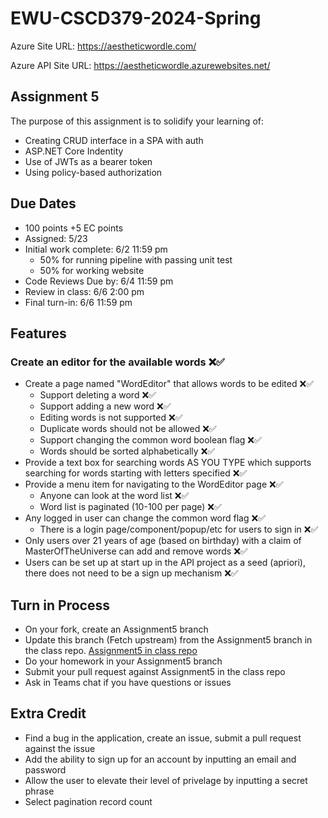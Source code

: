 # EWU-CSCD379-2024-Spring

Azure Site URL: https://aestheticwordle.com/

Azure API Site URL: https://aestheticwordle.azurewebsites.net/

## Assignment 5

The purpose of this assignment is to solidify your learning of:

- Creating CRUD interface in a SPA with auth
- ASP.NET Core Indentity
- Use of JWTs as a bearer token
- Using policy-based authorization

## Due Dates

- 100 points +5 EC points
- Assigned: 5/23
- Initial work complete: 6/2 11:59 pm
  - 50% for running pipeline with passing unit test
  - 50% for working website
- Code Reviews Due by: 6/4 11:59 pm
- Review in class: 6/6 2:00 pm
- Final turn-in: 6/6 11:59 pm

## Features

### Create an editor for the available words ❌✅

- Create a page named "WordEditor" that allows words to be edited ❌✅
  - Support deleting a word ❌✅
  - Support adding a new word ❌✅
  - Editing words is not supported ❌✅
  - Duplicate words should not be allowed ❌✅
  - Support changing the common word boolean flag ❌✅
  - Words should be sorted alphabetically ❌✅
- Provide a text box for searching words AS YOU TYPE which supports searching for words starting with letters specified ❌✅
- Provide a menu item for navigating to the WordEditor page ❌✅
  - Anyone can look at the word list ❌✅
  - Word list is paginated (10-100 per page) ❌✅
- Any logged in user can change the common word flag ❌✅
  - There is a login page/component/popup/etc for users to sign in ❌✅
- Only users over 21 years of age (based on birthday) with a claim of MasterOfTheUniverse can add and remove words ❌✅
- Users can be set up at start up in the API project as a seed (apriori), there does not need to be a sign up mechanism ❌✅

## Turn in Process

- On your fork, create an Assignment5 branch
- Update this branch (Fetch upstream) from the Assignment5 branch in the class repo. [Assignment5 in class repo](https://github.com/IntelliTect-Samples/EWU-CSCD379-2022-Spring/tree/Assignment5)
- Do your homework in your Assignment5 branch
- Submit your pull request against Assignment5 in the class repo
- Ask in Teams chat if you have questions or issues

## Extra Credit

- Find a bug in the application, create an issue, submit a pull request against the issue
- Add the ability to sign up for an account by inputting an email and password
- Allow the user to elevate their level of privelage by inputting a secret phrase
- Select pagination record count
